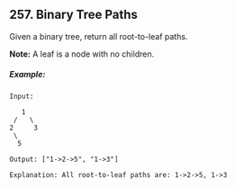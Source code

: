 ## 257. Binary Tree Paths
Given a binary tree, return all root-to-leaf paths.

**Note:** A leaf is a node with no children.

##### Example:
```
Input:

   1
 /   \
2     3
 \
  5

Output: ["1->2->5", "1->3"]

Explanation: All root-to-leaf paths are: 1->2->5, 1->3
```